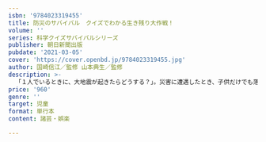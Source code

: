 ```yaml
---
isbn: '9784023319455'
title: 防災のサバイバル　クイズでわかる生き残り大作戦！
volume: ''
series: 科学クイズサバイバルシリーズ
publisher: 朝日新聞出版
pubdate: '2021-03-05'
cover: 'https://cover.openbd.jp/9784023319455.jpg'
author: 国崎信江／監修 山本典生／監修
description: >-
  「１人でいるときに、大地震が起きたらどうする？」。災害に遭遇したとき、子供だけでも落ち着いて行動し、身を守る方法を学べるクイズ形式の子供版「防災ハンドブック」。「科学漫画サバイバル」の人気キャラ・ジオと一緒に楽しく防災の知識を身につけよう。
price: '960'
genre: ''
target: 児童
format: 単行本
content: 諸芸・娯楽

---
```


